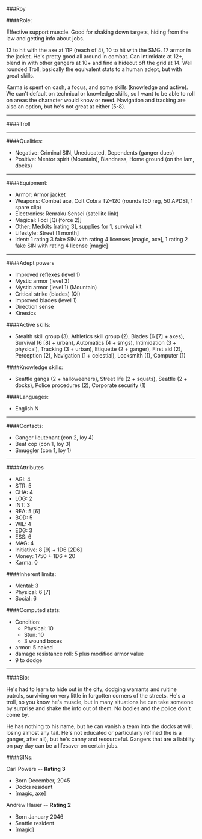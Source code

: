 ###Roy

####Role:

Effective support muscle. Good for shaking down targets, hiding from the law and getting info about jobs.

13 to hit with the axe at 11P (reach of 4), 10 to hit with the SMG. 17 armor in the jacket. He's pretty good all around in combat. Can intimidate at 12+, blend in with other gangers at 10+ and find a hideout off the grid at 14. Well rounded Troll, basically the equivalent stats to a human adept, but with great skills. 

Karma is spent on cash, a focus, and some skills (knowledge and active). We can't default on technical or knowledge skills, so I want to be able to roll on areas the character would know or need. Navigation and tracking are also an option, but he's not great at either (5-8).

____
####Troll
____
####Qualities:

- Negative: Criminal SIN, Uneducated, Dependents (ganger dues)
- Positive: Mentor spirit (Mountain), Blandness, Home ground (on the lam, docks)

____
####Equipment:

- Armor: Armor jacket
- Weapons: Combat axe, Colt Cobra TZ–120 (rounds [50 reg, 50 APDS], 1 spare clip)
- Electronics: Renraku Sensei (satellite link)
- Magical: Foci [Qi (force 2)]
- Other: Medkits [rating 3], supplies for 1, survival kit
- Lifestyle: Street [1 month]
- Ident: 1 rating 3 fake SIN with rating 4 licenses [magic, axe], 1 rating 2 fake SIN with rating 4 license [magic]

____
####Adept powers


- Improved reflexes (level 1)
- Mystic armor (level 3)
- Mystic armor (level 1) (Mountain)
- Critical strike (blades) (Qi)
- Improved blades (level 1)
- Direction sense
- Kinesics

####Active skills:

- Stealth skill group (3), Athletics skill group (2), Blades (6 [7] + axes), Survival (6 [8] + urban), Automatics (4 + smgs), Intimidation (3 + physical), Tracking (3 + urban), Etiquette (2 + ganger), First aid (2), Perception (2), Navigation (1 + celestial), Locksmith (1), Computer (1)

####Knowledge skills:

-  Seattle gangs (2 + halloweeners), Street life (2 + squats), Seattle (2 + docks), Police procedures (2), Corporate security (1)

####Languages:

- English N

____
####Contacts:

- Ganger lieutenant (con 2, loy 4)
- Beat cop (con 1, loy 3)
- Smuggler (con 1, loy 1)

____
####Attributes

- AGI: 4
- STR: 5
- CHA: 4
- LOG: 2
- INT: 3
- REA: 5 [6]
- BOD: 5
- WIL: 4
- EDG: 3
- ESS: 6
- MAG: 4
- Initiative: 8 [9] + 1D6 [2D6]
- Money: 1750 + 1D6 * 20
- Karma: 0

####Inherent limits:

- Mental: 3
- Physical: 6 [7]
- Social: 6

####Computed stats:

- Condition:
	- Physical: 10
	- Stun: 10
	- 3 wound boxes
- armor: 5 naked
- damage resistance roll: 5 plus modified armor value
- 9 to dodge

____
####Bio:

He's had to learn to hide out in the city, dodging warrants and ruitine patrols, surviving on very little in forgotten corners of the streets. He's a troll, so you know he's muscle, but in many situations he can take someone by surprise and shake the info out of them. No bodies and the police don't come by. 

He has nothing to his name, but he can vanish a team into the docks at will, losing almost any tail. He's not educated or particularly refined (he is a ganger, after all), but he's canny and resourceful. Gangers that are a liability on pay day can be a lifesaver on certain jobs. 

####SINs:

Carl Powers -- **Rating 3**
- Born December, 2045
- Docks resident
- [magic, axe]

Andrew Hauer -- **Rating 2**
- Born January 2046
- Seattle resident
- [magic]